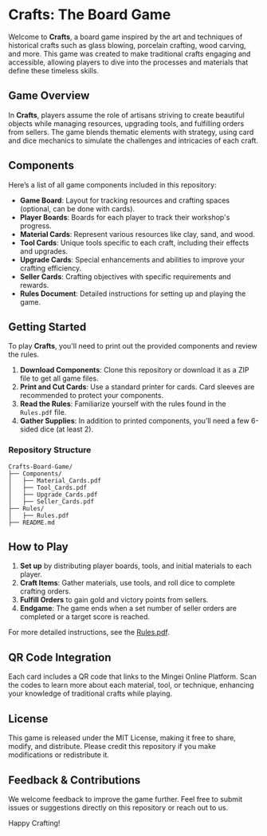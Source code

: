 # Crafts: The Board Game

Welcome to **Crafts**, a board game inspired by the art and techniques of historical crafts such as glass blowing, porcelain crafting, wood carving, and more. This game was created to make traditional crafts engaging and accessible, allowing players to dive into the processes and materials that define these timeless skills.

## Game Overview

In **Crafts**, players assume the role of artisans striving to create beautiful objects while managing resources, upgrading tools, and fulfilling orders from sellers. The game blends thematic elements with strategy, using card and dice mechanics to simulate the challenges and intricacies of each craft.

## Components

Here’s a list of all game components included in this repository:

- **Game Board**: Layout for tracking resources and crafting spaces (optional, can be done with cards).
- **Player Boards**: Boards for each player to track their workshop's progress.
- **Material Cards**: Represent various resources like clay, sand, and wood.
- **Tool Cards**: Unique tools specific to each craft, including their effects and upgrades.
- **Upgrade Cards**: Special enhancements and abilities to improve your crafting efficiency.
- **Seller Cards**: Crafting objectives with specific requirements and rewards.
- **Rules Document**: Detailed instructions for setting up and playing the game.

## Getting Started

To play **Crafts**, you'll need to print out the provided components and review the rules.

1. **Download Components**: Clone this repository or download it as a ZIP file to get all game files.
2. **Print and Cut Cards**: Use a standard printer for cards. Card sleeves are recommended to protect your components.
3. **Read the Rules**: Familiarize yourself with the rules found in the `Rules.pdf` file.
4. **Gather Supplies**: In addition to printed components, you’ll need a few 6-sided dice (at least 2).

### Repository Structure

```plaintext
Crafts-Board-Game/
├── Components/
│   ├── Material_Cards.pdf
│   ├── Tool_Cards.pdf
│   ├── Upgrade_Cards.pdf
│   ├── Seller_Cards.pdf
├── Rules/
│   ├── Rules.pdf
├── README.md

```

## How to Play

1. **Set up** by distributing player boards, tools, and initial materials to each player.
2. **Craft Items**: Gather materials, use tools, and roll dice to complete crafting orders.
3. **Fulfill Orders** to gain gold and victory points from sellers.
4. **Endgame**: The game ends when a set number of seller orders are completed or a target score is reached.

For more detailed instructions, see the [Rules.pdf](./Rules.pdf).


## QR Code Integration

Each card includes a QR code that links to the Mingei Online Platform. Scan the codes to learn more about each material, tool, or technique, enhancing your knowledge of traditional crafts while playing.


## License

This game is released under the MIT License, making it free to share, modify, and distribute. Please credit this repository if you make modifications or redistribute it.


## Feedback & Contributions

We welcome feedback to improve the game further. Feel free to submit issues or suggestions directly on this repository or reach out to us.

Happy Crafting!






